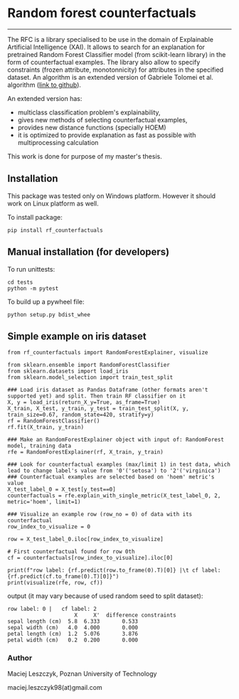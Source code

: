 # Random forest counterfactuals

---
The RFC is a library specialised to be use in the domain of Explainable Artificial Intelligence (XAI).
It allows to search for an explanation for pretrained Random Forest Classifier model (from scikit-learn library) in the form of counterfactual examples.
The library also allow to specify constraints (frozen attribute, monotonnicity) for attributes in the specified dataset.
An algorithm is an extended version of Gabriele Tolomei et al. algorithm ([link to github](https://github.com/gtolomei/ml-feature-tweaking)). 

An extended version has:
- multiclass classification problem's explainability,
- gives new methods of selecting counterfactual examples, 
- provides new distance functions (specially HOEM)
- it is optimized to provide explanation as fast as possible with multiprocessing calculation

This work is done for purpose of my master's thesis.


## Installation

This package was tested only on Windows platform. However it should work on Linux platform as well.

To install package:

`pip install rf_counterfactuals`


## Manual installation (for developers)

To run unittests:

```
cd tests
python -m pytest
```

To build up a pywheel file:

`python setup.py bdist_whee`

## Simple example on iris dataset

```
from rf_counterfactuals import RandomForestExplainer, visualize

from sklearn.ensemble import RandomForestClassifier
from sklearn.datasets import load_iris
from sklearn.model_selection import train_test_split

### Load iris dataset as Pandas Dataframe (other formats aren't supported yet) and split. Then train RF classifier on it
X, y = load_iris(return_X_y=True, as_frame=True)
X_train, X_test, y_train, y_test = train_test_split(X, y, train_size=0.67, random_state=420, stratify=y)
rf = RandomForestClassifier()
rf.fit(X_train, y_train)

### Make an RandomForestExplainer object with input of: RandomForest model, training data
rfe = RandomForestExplainer(rf, X_train, y_train)

### Look for counterfactual examples (max/limit 1) in test data, which lead to change label's value from '0'('setosa') to '2'('virginica')
### Counterfactual examples are selected based on 'hoem' metric's value
X_test_label_0 = X_test[y_test==0]
counterfactuals = rfe.explain_with_single_metric(X_test_label_0, 2, metric='hoem', limit=1)

### Visualize an example row (row_no = 0) of data with its counterfactual
row_index_to_visualize = 0

row = X_test_label_0.iloc[row_index_to_visualize]

# First counterfactual found for row 0th
cf = counterfactuals[row_index_to_visualize].iloc[0]

print(f"row label: {rf.predict(row.to_frame(0).T)[0]} |\t cf label: {rf.predict(cf.to_frame(0).T)[0]}")
print(visualize(rfe, row, cf))
```
output (it may vary because of used random seed to split dataset):
```
row label: 0 |	 cf label: 2
                     X     X'  difference constraints
sepal length (cm)  5.8  6.333       0.533            
sepal width (cm)   4.0  4.000       0.000            
petal length (cm)  1.2  5.076       3.876            
petal width (cm)   0.2  0.200       0.000    
```

### Author
Maciej Leszczyk, Poznan University of Technology 

maciej.leszczyk98(at)gmail.com